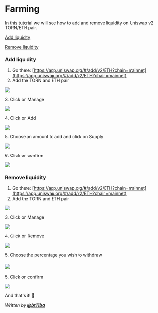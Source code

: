 # Farming

In this tutorial we will see how to add and remove liquidity on Uniswap v2 TORN/ETH pair.

[Add liquidity](farming.md#add-liquidity)

[Remove liquidity](farming.md#remove-liquidity)

### Add liquidity

1. Go there: [https://app.uniswap.org/#/add/v2/ETH?chain=mainnet](https://app.uniswap.org/#/add/v2/ETH?chain=mainnet)
2. Add the TORN and ETH pair

![](<../.gitbook/assets/1 (3).png>)

3\. Click on Manage

![](../.gitbook/assets/2.png)

4\. Click on Add

![](<../.gitbook/assets/3 (2).png>)

5\. Choose an amount to add and click on Supply

![](../.gitbook/assets/1add.png)

6\. Click on confirm

![](../.gitbook/assets/2add.png)



### Remove liquidity

1. Go there: [https://app.uniswap.org/#/add/v2/ETH?chain=mainnet](https://app.uniswap.org/#/add/v2/ETH?chain=mainnet)
2. Add the TORN and ETH pair

![](<../.gitbook/assets/1 (2).png>)

3\. Click on Manage

![](<../.gitbook/assets/2 (2).png>)

4\. Click on Remove

![](<../.gitbook/assets/3 (1).png>)

5\. Choose the percentage you wish to withdraw

### ![](../.gitbook/assets/4remove.png)

5\. Click on confirm

![](../.gitbook/assets/5remove.png)



And that's it! :tada:



_Written by_ [_**@bt11ba**_](https://torn.community/u/bt11ba/)

